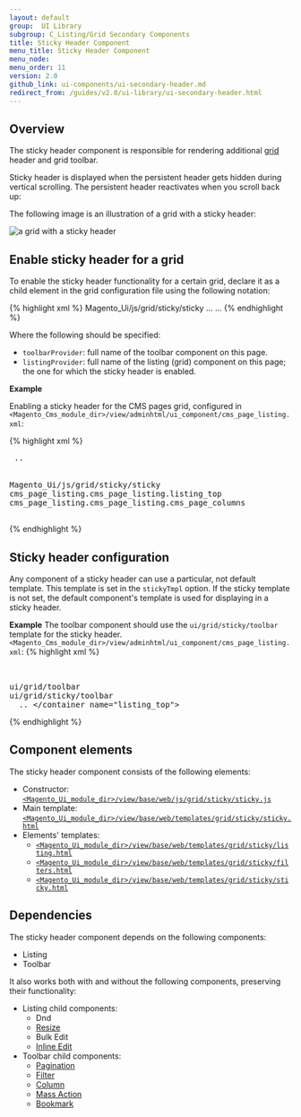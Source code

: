 ```yaml
---
layout: default
group:  UI Library
subgroup: C_Listing/Grid Secondary Components
title: Sticky Header Component
menu_title: Sticky Header Component
menu_node:
menu_order: 11
version: 2.0
github_link: ui-components/ui-secondary-header.md
redirect_from: /guides/v2.0/ui-library/ui-secondary-header.html
---
```


<h2 id="filter">Overview</h2>

The sticky header component is responsible for rendering additional <a href="{{ page.baseurl }}ui-library/ui-listing-grid.html">grid</a> header and grid toolbar.

Sticky header is displayed when the persistent header gets hidden during vertical scrolling. The persistent header reactivates when you scroll back up:

The following image is an illustration of a grid with a sticky header:

<img src="{{ page.baseurl }}pattern-library/displaying-data/datatable/img/datatable13.jpg" alt="a grid with a sticky header">

<h2 id="enable_header">Enable sticky header for a grid</h2>

To enable the sticky header functionality for a certain grid, declare it as a child element in the grid configuration file using the following notation:

{% highlight xml %}
    <container name="sticky">
        <argument name="data" xsi:type="array">
            <item name="config" xsi:type="array">
                <item name="component" xsi:type="string">Magento_Ui/js/grid/sticky/sticky</item>
                <item name="toolbarProvider" xsi:type="string">...</item>
                <item name="listingProvider" xsi:type="string">...</item>
            </item>
        </argument>
    </container>
{% endhighlight %}

Where the following should be specified:

- `toolbarProvider`: full name of the toolbar component on this page.
- `listingProvider`: full name of the listing (grid) component on this page; the one for which the sticky header is enabled.

**Example**

Enabling a sticky header for the CMS pages grid, configured in `<Magento_Cms_module_dir>/view/adminhtml/ui_component/cms_page_listing.xml`:

{% highlight xml %}
<listing xmlns:xsi="http://www.w3.org/2001/XMLSchema-instance" xsi:noNamespaceSchemaLocation="urn:magento:module:Magento_Ui:etc/ui_configuration.xsd">
        <container name="listing_top">
         ..
        </container>
        <container name="sticky">
            <argument name="data" xsi:type="array">
                <item name="config" xsi:type="array">
                    <item name="component" xsi:type="string">Magento_Ui/js/grid/sticky/sticky</item>
                    <item name="toolbarProvider" xsi:type="string">cms_page_listing.cms_page_listing.listing_top</item>
                    <item name="listingProvider" xsi:type="string">cms_page_listing.cms_page_listing.cms_page_columns</item>
                </item>
            </argument>
        </container>
    </listing>
{% endhighlight %}

<h2 id="sticky_config">Sticky header configuration</h2>

Any component of a sticky header can use a particular, not default template. This template is set in the `stickyTmpl` option. If the sticky template is not set, the default component's template is used for displaying in a sticky header.

**Example**
The toolbar component should use the `ui/grid/sticky/toolbar` template for the sticky header.
`<Magento_Cms_module_dir>/view/adminhtml/ui_component/cms_page_listing.xml`:
{% highlight xml %}
<listing xmlns:xsi="http://www.w3.org/2001/XMLSchema-instance" xsi:noNamespaceSchemaLocation="urn:magento:module:Magento_Ui:etc/ui_configuration.xsd">
        <container name="listing_top">
            <argument name="data" xsi:type="array">
                <item name="config" xsi:type="array">
                    <item name="template" xsi:type="string">ui/grid/toolbar</item>
                    <item name="stickyTmpl" xsi:type="string">ui/grid/sticky/toolbar</item>
                </item>
            </argument>
            ..
        </container name="listing_top">
    </listing>
{% endhighlight %}

<h2 id="sticky_elements">Component elements</h2>
The sticky header component consists of the following elements:

- Constructor: <a href="{{site.mage2000url}}app/code/Magento/Ui/view/base/web/js/grid/sticky/sticky.js">`<Magento_Ui_module_dir>/view/base/web/js/grid/sticky/sticky.js`</a>
- Main template: <a href="{{site.mage2000url}}app/code/Magento/Ui/view/base/web/templates/grid/sticky/sticky.html">`<Magento_Ui_module_dir>/view/base/web/templates/grid/sticky/sticky.html`</a>
- Elements' templates:
	- <a href="{{site.mage2000url}}app/code/Magento/Ui/view/base/web/templates/grid/sticky/listing.html">`<Magento_Ui_module_dir>/view/base/web/templates/grid/sticky/listing.html`</a>
	- <a href="{{site.mage2000url}}app/code/Magento/Ui/view/base/web/templates/grid/sticky/filters.html">`<Magento_Ui_module_dir>/view/base/web/templates/grid/sticky/filters.html`</a>
	- <a href="{{site.mage2000url}}app/code/Magento/Ui/view/base/web/templates/grid/sticky/sticky.html">`<Magento_Ui_module_dir>/view/base/web/templates/grid/sticky/sticky.html`</a>
	

<h2 id="sticky_dependencies">Dependencies</h2>
The sticky header component depends on the following components:

 - Listing
 - Toolbar


It also works both with and without the following components, preserving their functionality:

- Listing child components:
	- Dnd
	- <a href="{{ page.baseurl }}ui-library/ui-secondary-resize.html">Resize</a>
	- Bulk Edit
	- <a href="{{ page.baseurl }}ui-library/ui-secondary-resize.html">Inline Edit</a>
- Toolbar child components:
	- <a href="{{ page.baseurl }}ui-library/ui-secondary-pagination.html">Pagination</a>
	- <a href="{{ page.baseurl }}ui-library/ui-secondary-filter.html">Filter</a>
	- <a href="{{ page.baseurl }}ui-library/ui-secondary-column.html">Column</a>
	- <a href="{{ page.baseurl }}ui-library/ui-secondary-massaction.html">Mass Action</a>
	- <a href="{{ page.baseurl }}ui-library/ui-secondary-bookmark.html">Bookmark</a>
